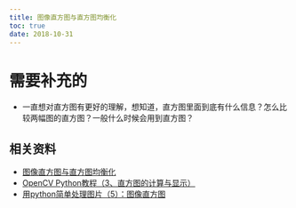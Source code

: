 ```yaml
---
title: 图像直方图与直方图均衡化
toc: true
date: 2018-10-31
---
```


# 需要补充的

- 一直想对直方图有更好的理解，想知道，直方图里面到底有什么信息？怎么比较两幅图的直方图？一般什么时候会用到直方图？







## 相关资料

- [图像直方图与直方图均衡化](https://blog.csdn.net/sunmc1204953974/article/details/50606395)
- [OpenCV Python教程（3、直方图的计算与显示）](https://blog.csdn.net/sunny2038/article/details/9097989)
- [用python简单处理图片（5）：图像直方图](https://www.cnblogs.com/denny402/p/5096790.html)
